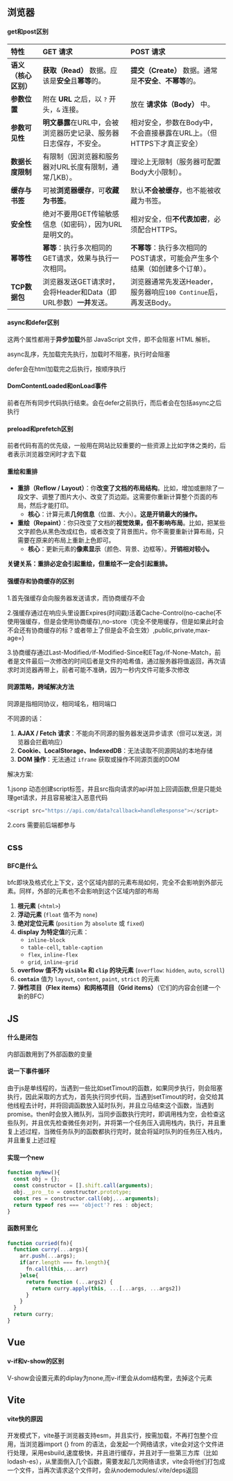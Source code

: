 ## 浏览器

#### get和post区别

| 特性                 | GET 请求                                                     | POST 请求                                                    |
| :------------------- | :----------------------------------------------------------- | :----------------------------------------------------------- |
| **语义（核心区别）** | **获取（Read）** 数据。应该是**安全**且**幂等**的。          | **提交（Create）** 数据。通常是**不安全**、**不幂等**的。    |
| **参数位置**         | 附在 **URL** 之后，以 `?` 开头，`&` 连接。                   | 放在 **请求体（Body）** 中。                                 |
| **参数可见性**       | **明文暴露**在URL中，会被浏览器历史记录、服务器日志保存，不安全。 | 相对安全，参数在Body中，不会直接暴露在URL上。（但HTTPS下才真正安全） |
| **数据长度限制**     | 有限制（因浏览器和服务器对URL长度有限制，通常几KB）。        | 理论上无限制（服务器可配置Body大小限制）。                   |
| **缓存与书签**       | 可被**浏览器缓存**，可**收藏为书签**。                       | 默认**不会被缓存**，也不能被收藏为书签。                     |
| **安全性**           | 绝对不要用GET传输敏感信息（如密码），因为URL是明文的。       | 相对安全，但**不代表加密**，必须配合HTTPS。                  |
| **幂等性**           | **幂等**：执行多次相同的GET请求，效果与执行一次相同。        | **不幂等**：执行多次相同的POST请求，可能会产生多个结果（如创建多个订单）。 |
| **TCP数据包**        | 浏览器发送GET请求时，会将Header和Data（即URL参数）**一并**发送。 | 浏览器通常先发送Header，服务器响应`100 Continue`后，再发送Body。 |

#### async和defer区别

这两个属性都用于**异步加载**外部 JavaScript 文件，即不会阻塞 HTML 解析。

async乱序，先加载完先执行，加载时不阻塞，执行时会阻塞

defer会在html加载完之后执行，按顺序执行

#### DomContentLoaded和onLoad事件

前者在所有同步代码执行结束。会在defer之前执行，而后者会在包括async之后执行

#### preload和prefetch区别

前者代码有高的优先级，一般用在网站比较重要的一些资源上比如字体之类的，后者表示浏览器空闲时才去下载

#### 重绘和重排

- **重排（Reflow / Layout）**：你**改变了文档的布局结构**。比如，增加或删除了一段文字、调整了图片大小、改变了页边距。这需要你重新计算整个页面的布局，然后才能打印。
  - **核心**：计算元素**几何信息**（位置、大小）。**这是开销最大的操作。**
- **重绘（Repaint）**：你只改变了文档的**视觉效果，但不影响布局**。比如，把某些文字颜色从黑色改成红色，或者改变了背景图片。你不需要重新计算布局，只需要在原来的布局上重新上色即可。
  - **核心**：更新元素的**像素显示**（颜色、背景、边框等）。**开销相对较小。**

**关键关系：重排必定会引起重绘，但重绘不一定会引起重排。**

#### 强缓存和协商缓存的区别

1.首先强缓存会向服务器发送请求，而协商缓存不会

2.强缓存通过在响应头里设置Expires(时间戳)活着Cache-Control(no-cache(不使用强缓存，但是会使用协商缓存),no-store（完全不使用缓存，但是如果此时会不会还有协商缓存的标？或者带上了但是会不会生效）,public,private,max-age=)

3.协商缓存通过Last-Modified` / `If-Modified-Since和ETag` / `If-None-Match，前者是文件最后一次修改的时间后者是文件的哈希值，通过服务器将值返回，再次请求时浏览器再带上，前者可能不准确，因为一秒内文件可能多次修改

#### 同源策略，跨域解决方法

同源是指相同协议，相同域名，相同端口

不同源的话：

1. **AJAX / Fetch 请求**：不能向不同源的服务器发送异步请求（但可以发送，浏览器会拦截响应）
2. **Cookie、LocalStorage、IndexedDB**：无法读取不同源网站的本地存储
3. **DOM 操作**：无法通过 `iframe` 获取或操作不同源页面的DOM

解决方案:

1.jsonp  动态创建script标签，并且src指向请求的api并加上回调函数,但是只能处理get请求，并且容易被注入恶意代码

```javascript
<script src="https://api.com/data?callback=handleResponse"></script>
```

2.cors 需要前后端都参与

## css

#### BFC是什么

bfc即块及格式化上下文，这个区域内部的元素布局如何，完全不会影响到外部元素。同样，外部的元素也不会影响到这个区域内部的布局

1. **根元素** (`<html>`)
2. **浮动元素** (`float` 值不为 `none`)
3. **绝对定位元素** (`position` 为 `absolute` 或 `fixed`)
4. **display 为特定值**的元素：
   - `inline-block`
   - `table-cell`, `table-caption`
   - `flex`, `inline-flex`
   - `grid`, `inline-grid`
5. **overflow 值不为 `visible` 和 `clip` 的块元素** (`overflow`: `hidden`, `auto`, `scroll`)
6. **`contain`** 值为 `layout`, `content`, `paint`, `strict` 的元素
7. **弹性项目（Flex items）和网格项目（Grid items）**（它们的内容会创建一个新的BFC）

## JS

#### 什么是闭包

内部函数用到了外部函数的变量

#### 说一下事件循环

由于js是单线程的，当遇到一些比如setTimout的函数，如果同步执行，则会阻塞执行，因此采取的方式为，首先执行同步代码，当遇到setTimout的时，会交给其他线程去计时，并将回调函数放入延时队列，并且立马结束这个函数，当遇到promise。then时会放入微队列，当同步函数执行完时，即调用栈为空，会检查这些队列，并且优先检查微任务对列，并将第一个任务压入调用栈内，执行，并且重复上述过程，当微任务队列的函数都执行完时，就会将延时队列的任务压入栈内，并且重复上述过程

#### 实现一个new

```javascript
function myNew(){
  const obj = {};
  const constructor = [].shift.call(arguments);
  obj.__pro__to = constructor.prototype;
  const res = constructor.call(obj,...arguments);
  return typeof res === 'object'? res : object;
}
```

#### 函数柯里化

```javascript
function curried(fn){
  function curry(...args){
    arr.push(...args);
    if(arr.length === fn.length){
      fn.call(this,...arr)
    }else{
      return function (...args2) {
        return curry.apply(this, ...[...args, ...args2])
      }
    }
  }
  return curry;
}

```

## Vue

#### v-if和v-show的区别

V-show会设置元素的diplay为none,而v-if里会从dom结构里，去掉这个元素

## Vite

#### vite快的原因

开发模式下，vite基于浏览器支持esm，并且实行，按需加载，不再打包整个应用，当浏览器import {} from 的语法，会发起一个网络请求，vite会对这个文件进行处理，采用esbuild,速度极快，并且进行缓存，并且对于一些第三方库（比如lodash-es），从里面倒入几个函数，需要发起几次网络请求，vite会将他们打包成一个文件，当再次请求这个文件时，会从nodemodules/.vite/deps返回
